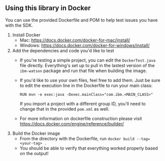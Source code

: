 ## Using this library in Docker
You can use the provided Dockerfile and POM to help test issues you have with the SDK.

1.  Install Docker
    - Mac: <https://docs.docker.com/docker-for-mac/install/>
    - Windows: <https://docs.docker.com/docker-for-windows/install/>
2.  Add the dependencies and code you'd like to test
    - If you're testing a simple project, you can edit the `DockerTest.java` file directly. Everything's set up to pull in the lastest version of the `ibm-watson` package and run that file when building the image.
    - If you'd like to use your own files, feel free to add them. Just be sure to edit the execution line in the Dockerfile to run your main class:

        ```
        RUN mvn -e exec:java -Dexec.mainClass="com.ibm.<MAIN_CLASS>"
        ```
      If you import a project with a different group ID, you'll need to change that in the provided `pom.xml` as well.
    
    - For more information on dockerfile construction please visit <https://docs.docker.com/engine/reference/builder/>
3.  Build the Docker image
    - From the directory with the Dockerfile, run `docker build --tag=<your-tag> .`
    - You should be able to verify that everything worked properly based on the output!
